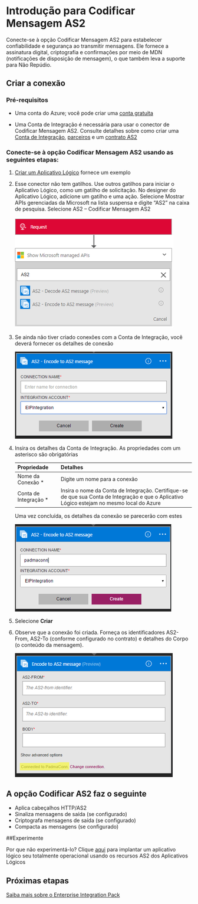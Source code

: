 <properties 
	pageTitle="Saiba mais sobre o Conector de Mensagem de Codificação de AS2 do Enterprise Integration Pack | Serviço de Aplicativo do Microsoft Azure | Microsoft Azure" 
	description="Saiba como usar parceiros com o Enterprise Integration Pack e aplicativos Lógicos" 
	services="logic-apps" 
	documentationCenter=".net,nodejs,java"
	authors="padmavc" 
	manager="erikre" 
	editor=""/>

<tags 
	ms.service="logic-apps" 
	ms.workload="integration" 
	ms.tgt_pltfrm="na" 
	ms.devlang="na" 
	ms.topic="article" 
	ms.date="08/15/2016" 
	ms.author="padmavc"/>

# Introdução para Codificar Mensagem AS2

Conecte-se à opção Codificar Mensagem AS2 para estabelecer confiabilidade e segurança ao transmitir mensagens. Ele fornece a assinatura digital, criptografia e confirmações por meio de MDN (notificações de disposição de mensagem), o que também leva a suporte para Não Repúdio.

## Criar a conexão

### Pré-requisitos

* Uma conta do Azure; você pode criar uma [conta gratuita](https://azure.microsoft.com/free)

* Uma Conta de Integração é necessária para usar o conector de Codificar Mensagem AS2. Consulte detalhes sobre como criar uma [Conta de Integração](./app-service-logic-enterprise-integration-create-integration-account.md), [parceiros](./app-service-logic-enterprise-integration-partners.md) e um [contrato AS2](./app-service-logic-enterprise-integration-as2.md)

### Conecte-se à opção Codificar Mensagem AS2 usando as seguintes etapas:

1. [Criar um Aplicativo Lógico](./app-service-logic-create-a-logic-app.md) fornece um exemplo

2. Esse conector não tem gatilhos. Use outros gatilhos para iniciar o Aplicativo Lógico, como um gatilho de solicitação. No designer do Aplicativo Lógico, adicione um gatilho e uma ação. Selecione Mostrar APIs gerenciadas da Microsoft na lista suspensa e digite “AS2” na caixa de pesquisa. Selecione AS2 – Codificar Mensagem AS2

	![pesquisar AS2](./media/app-service-logic-enterprise-integration-AS2connector/as2decodeimage1.png)

3. Se ainda não tiver criado conexões com a Conta de Integração, você deverá fornecer os detalhes de conexão
	
	![criar conexão com a conta de integração](./media/app-service-logic-enterprise-integration-AS2connector/as2encodeimage1.png)

4. Insira os detalhes da Conta de Integração. As propriedades com um asterisco são obrigatórias

	| Propriedade | Detalhes |
	| --------   | ------- |
	| Nome da Conexão * | Digite um nome para a conexão |
	| Conta de Integração * | Insira o nome da Conta de Integração. Certifique-se de que sua Conta de Integração e que o Aplicativo Lógico estejam no mesmo local do Azure |

  	Uma vez concluída, os detalhes da conexão se parecerão com estes

  	![conexão de integração estabelecida](./media/app-service-logic-enterprise-integration-AS2connector/as2encodeimage2.png)

5. Selecione **Criar**

6. Observe que a conexão foi criada. Forneça os identificadores AS2-From, AS2-To (conforme configurado no contrato) e detalhes do Corpo (o conteúdo da mensagem).

	![fornecer campos obrigatórios](./media/app-service-logic-enterprise-integration-AS2connector/as2encodeimage3.png)

## A opção Codificar AS2 faz o seguinte

* Aplica cabeçalhos HTTP/AS2
* Sinaliza mensagens de saída (se configurado)
* Criptografa mensagens de saída (se configurado)
* Compacta as mensagens (se configurado)

##Experimente

Por que não experimentá-lo? Clique [aqui](https://azure.microsoft.com/documentation/templates/201-logic-app-as2-send-receive/) para implantar um aplicativo lógico seu totalmente operacional usando os recursos AS2 dos Aplicativos Lógicos

## Próximas etapas

[Saiba mais sobre o Enterprise Integration Pack](./app-service-logic-enterprise-integration-overview.md "Saiba mais sobre o Enterprise Integration Pack")

<!---HONumber=AcomDC_0914_2016-->